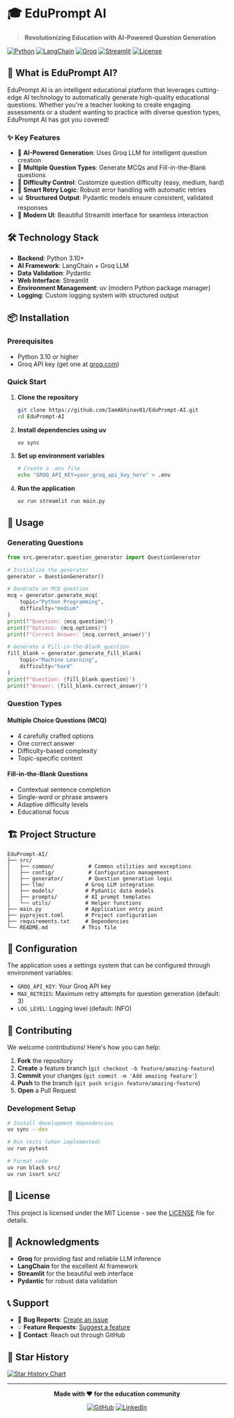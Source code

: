 # 🎓 EduPrompt AI

> **Revolutionizing Education with AI-Powered Question Generation**

[![Python](https://img.shields.io/badge/Python-3.10+-blue.svg)](https://www.python.org/downloads/)
[![LangChain](https://img.shields.io/badge/LangChain-0.3.27+-green.svg)](https://langchain.com/)
[![Groq](https://img.shields.io/badge/Groq-LLM-orange.svg)](https://groq.com/)
[![Streamlit](https://img.shields.io/badge/Streamlit-1.47.1+-red.svg)](https://streamlit.io/)
[![License](https://img.shields.io/badge/License-MIT-yellow.svg)](LICENSE)

## 🚀 What is EduPrompt AI?

EduPrompt AI is an intelligent educational platform that leverages cutting-edge AI technology to automatically generate high-quality educational questions. Whether you're a teacher looking to create engaging assessments or a student wanting to practice with diverse question types, EduPrompt AI has got you covered!

### ✨ Key Features

- 🤖 **AI-Powered Generation**: Uses Groq LLM for intelligent question creation
- 📝 **Multiple Question Types**: Generate MCQs and Fill-in-the-Blank questions
- 🎯 **Difficulty Control**: Customize question difficulty (easy, medium, hard)
- 🔄 **Smart Retry Logic**: Robust error handling with automatic retries
- 📊 **Structured Output**: Pydantic models ensure consistent, validated responses
- 🎨 **Modern UI**: Beautiful Streamlit interface for seamless interaction

## 🛠️ Technology Stack

- **Backend**: Python 3.10+
- **AI Framework**: LangChain + Groq LLM
- **Data Validation**: Pydantic
- **Web Interface**: Streamlit
- **Environment Management**: uv (modern Python package manager)
- **Logging**: Custom logging system with structured output

## 📦 Installation

### Prerequisites

- Python 3.10 or higher
- Groq API key (get one at [groq.com](https://groq.com/))

### Quick Start

1. **Clone the repository**
   ```bash
   git clone https://github.com/IamAbhinav01/EduPrompt-AI.git
   cd EduPrompt-AI
   ```

2. **Install dependencies using uv**
   ```bash
   uv sync
   ```

3. **Set up environment variables**
   ```bash
   # Create a .env file
   echo "GROQ_API_KEY=your_groq_api_key_here" > .env
   ```

4. **Run the application**
   ```bash
   uv run streamlit run main.py
   ```

## 🎯 Usage

### Generating Questions

```python
from src.generator.question_generator import QuestionGenerator

# Initialize the generator
generator = QuestionGenerator()

# Generate an MCQ question
mcq = generator.generate_mcq(
    topic="Python Programming", 
    difficulty="medium"
)
print(f"Question: {mcq.question}")
print(f"Options: {mcq.options}")
print(f"Correct Answer: {mcq.correct_answer}")

# Generate a Fill-in-the-Blank question
fill_blank = generator.generate_fill_blank(
    topic="Machine Learning", 
    difficulty="hard"
)
print(f"Question: {fill_blank.question}")
print(f"Answer: {fill_blank.correct_answer}")
```

### Question Types

#### Multiple Choice Questions (MCQ)
- 4 carefully crafted options
- One correct answer
- Difficulty-based complexity
- Topic-specific content

#### Fill-in-the-Blank Questions
- Contextual sentence completion
- Single-word or phrase answers
- Adaptive difficulty levels
- Educational focus

## 🏗️ Project Structure

```
EduPrompt-AI/
├── src/
│   ├── common/           # Common utilities and exceptions
│   ├── config/           # Configuration management
│   ├── generator/        # Question generation logic
│   ├── llm/             # Groq LLM integration
│   ├── models/          # Pydantic data models
│   ├── prompts/         # AI prompt templates
│   └── utils/           # Helper functions
├── main.py              # Application entry point
├── pyproject.toml       # Project configuration
├── requirements.txt     # Dependencies
└── README.md           # This file
```

## 🔧 Configuration

The application uses a settings system that can be configured through environment variables:

- `GROQ_API_KEY`: Your Groq API key
- `MAX_RETRIES`: Maximum retry attempts for question generation (default: 3)
- `LOG_LEVEL`: Logging level (default: INFO)

## 🤝 Contributing

We welcome contributions! Here's how you can help:

1. **Fork** the repository
2. **Create** a feature branch (`git checkout -b feature/amazing-feature`)
3. **Commit** your changes (`git commit -m 'Add amazing feature'`)
4. **Push** to the branch (`git push origin feature/amazing-feature`)
5. **Open** a Pull Request

### Development Setup

```bash
# Install development dependencies
uv sync --dev

# Run tests (when implemented)
uv run pytest

# Format code
uv run black src/
uv run isort src/
```

## 📝 License

This project is licensed under the MIT License - see the [LICENSE](LICENSE) file for details.

## 🙏 Acknowledgments

- **Groq** for providing fast and reliable LLM inference
- **LangChain** for the excellent AI framework
- **Streamlit** for the beautiful web interface
- **Pydantic** for robust data validation

## 📞 Support

- 🐛 **Bug Reports**: [Create an issue](https://github.com/IamAbhinav01/EduPrompt-AI/issues)
- 💡 **Feature Requests**: [Suggest a feature](https://github.com/IamAbhinav01/EduPrompt-AI/issues)
- 📧 **Contact**: Reach out through GitHub

## 🌟 Star History

[![Star History Chart](https://api.star-history.com/svg?repos=IamAbhinav01/EduPrompt-AI&type=Date)](https://star-history.com/#IamAbhinav01/EduPrompt-AI&Date)

---

<div align="center">

**Made with ❤️ for the education community**

[![GitHub](https://img.shields.io/badge/GitHub-100000?style=for-the-badge&logo=github&logoColor=white)](https://github.com/IamAbhinav01)
[![LinkedIn](https://img.shields.io/badge/LinkedIn-0077B5?style=for-the-badge&logo=linkedin&logoColor=white)](https://linkedin.com/in/your-profile)

</div>
